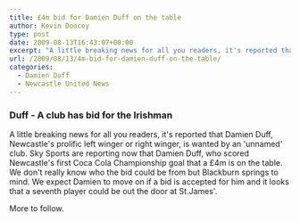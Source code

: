 ```yaml
---
title: £4m bid for Damien Duff on the table
author: Kevin Doocey
type: post
date: 2009-08-13T16:43:07+00:00
excerpt: "A little breaking news for all you readers, it's reported that Damien Duff, Newcastle's prolific left winger or right winger, is "
url: /2009/08/13/4m-bid-for-damien-duff-on-the-table/
categories:
  - Damien Duff
  - Newcastle United News
---
```


### Duff - A club has bid for the Irishman

A little breaking news for all you readers, it's reported that Damien Duff, Newcastle's prolific left winger or right winger, is wanted by an 'unnamed' club. Sky Sports are reporting now that Damien Duff, who scored Newcastle's first Coca Cola Championship goal that a £4m is on the table. We don't really know who the bid could be from but Blackburn springs to mind. We expect Damien to move on if a bid is accepted for him and it looks that a seventh player could be out the door at St.James'.

More to follow.

